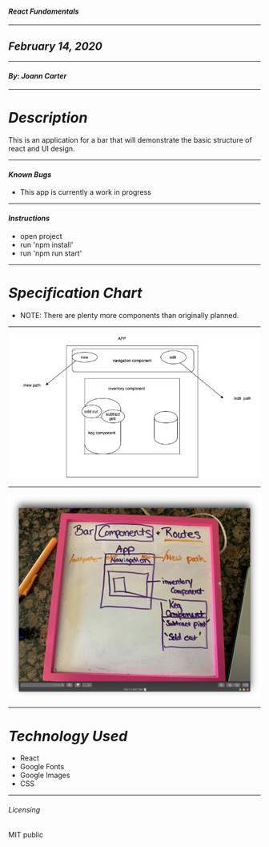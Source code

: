 
#### _React Fundamentals_
****************
## _February 14, 2020_
****************
#### _By: Joann Carter_
***************
# _Description_
This is an application for a bar that will demonstrate the basic structure of react and UI design.
******************
#### _Known Bugs_
* This app is currently a work in progress
******************
#### _Instructions_
* open project
* run 'npm install'
* run 'npm run start'
***************
#  _Specification Chart_
* NOTE: There are plenty more components than originally planned.
******************
![chart](./src/components/images/bar_components.jpg)
******************
![chart](./src/components/images/bar_whiteboard.jpg)
***************
# _Technology Used_
* React
* Google Fonts
* Google Images
* CSS
*******
###### _Licensing_
MIT public
